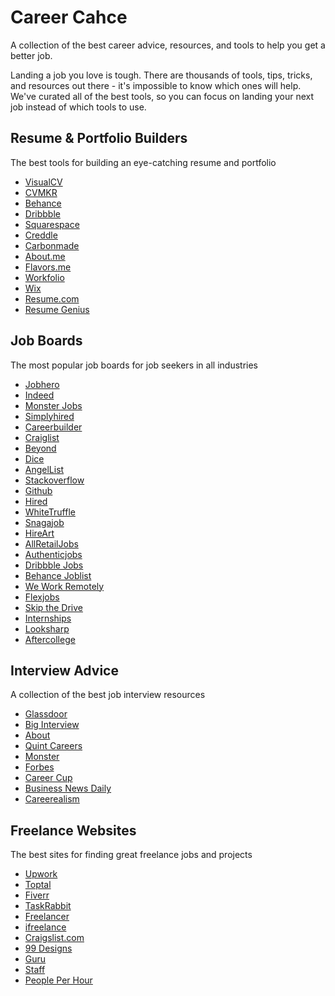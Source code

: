 # Career Cahce

A collection of the best career advice, resources, and tools to help you get a better job.

Landing a job you love is tough. There are thousands of tools, tips, tricks, and resources out there - it's impossible to know which ones will help. We've curated all of the best tools, so you can focus on landing your next job instead of which tools to use.


## Resume & Portfolio Builders

The best tools for building an eye-catching resume and portfolio

* [VisualCV](https://www.visualcv.com/)
* [CVMKR](http://cvmkr.com/)
* [Behance](https://www.behance.net/)
* [Dribbble](https://dribbble.com/)
* [Squarespace](https://www.squarespace.com/)
* [Creddle](http://creddle.io/)
* [Carbonmade](https://carbonmade.com/)
* [About.me](https://about.me/)
* [Flavors.me](http://flavors.me/)
* [Workfolio](http://www.workfolio.com/)
* [Wix](http://www.wix.com/)
* [Resume.com](https://www.resume.com/)
* [Resume Genius](https://resumegenius.com/)

## Job Boards

The most popular job boards for job seekers in all industries

* [Jobhero](http://gojobhero.com/)
* [Indeed](http://www.indeed.ae/?r=us)
* [Monster Jobs](http://www.monstergulf.com/)
* [Simplyhired](http://www.simplyhired.com/)
* [Careerbuilder](http://www.careerbuilder.com/)
* [Craiglist](http://www.craigslist.com/)
* [Beyond](http://www.beyond.com/)
* [Dice](http://www.dice.com/)
* [AngelList](https://angel.co/)
* [Stackoverflow](http://careers.stackoverflow.com/)
* [Github](https://jobs.github.com/)
* [Hired](https://hired.com/)
* [WhiteTruffle](https://www.whitetruffle.com/)
* [Snagajob](http://www.snagajob.com/)
* [HireArt](https://www.hireart.com/)
* [AllRetailJobs](http://www.allretailjobs.com/)
* [Authenticjobs](https://authenticjobs.com/)
* [Dribbble Jobs](https://dribbble.com/jobs)
* [Behance Joblist](https://www.behance.net/joblist)
* [We Work Remotely](https://weworkremotely.com/)
* [Flexjobs](https://www.flexjobs.com/)
* [Skip the Drive](http://www.skipthedrive.com/)
* [Internships](http://internships.com/)
* [Looksharp](https://www.looksharp.com/)
* [Aftercollege](https://www.aftercollege.com/)

## Interview Advice

A collection of the best job interview resources

* [Glassdoor](https://www.glassdoor.com/index.htm)
* [Big Interview](http://biginterview.com/)
* [About](http://jobsearch.about.com/od/interviewquestionsanswers/a/top-20-interview-questions.htm)
* [Quint Careers](https://www.quintcareers.com/interview-question-database/)
* [Monster](http://career-advice.monster.com/job-interview/interview-questions/100-potential-interview-questions/article.aspx)
* [Forbes](http://www.forbes.com/forbes/welcome/#898b30948737)
* [Career Cup](https://www.careercup.com/)
* [Business News Daily](http://www.businessnewsdaily.com/5796-job-interview-questions.html)
* [Careerealism](http://www.careerealism.com/)

## Freelance Websites

The best sites for finding great freelance jobs and projects

* [Upwork](https://www.upwork.com/)
* [Toptal](https://www.toptal.com/)
* [Fiverr](https://www.fiverr.com/)
* [TaskRabbit](https://www.taskrabbit.com/)
* [Freelancer](https://www.freelancer.com/)
* [ifreelance](https://www.ifreelance.com/)
* [Craigslist.com](http://craigslist.org/)
* [99 Designs](http://99designs.com/)
* [Guru](http://www.guru.com/)
* [Staff](http://staff.com/)
* [People Per Hour](http://www.peopleperhour.com/)